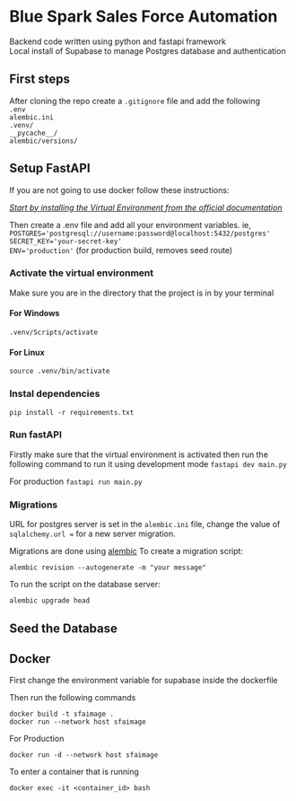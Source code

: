 
# Blue Spark Sales Force Automation

Backend code written using python and fastapi framework<br>
Local install of Supabase to manage Postgres database and authentication

## First steps

After cloning the repo create a `.gitignore` file and add the following<br>
`.env`<br>
`alembic.ini`<br>
`.venv/`<br>
`__pycache__/`<br>
`alembic/versions/`<br>



## Setup FastAPI

If you are not going to use docker follow these instructions:<br>

*[Start by installing the Virtual Environment from the official documentation](https://fastapi.tiangolo.com/virtual-environments/#create-a-virtual-environment)*

Then create a .env file and add all your environment variables. ie,<br>
`POSTGRES='postgresql://username:password@localhost:5432/postgres'`<br>
`SECRET_KEY='your-secret-key'`<br>
`ENV='production'` (for production build, removes seed route)

### Activate the virtual environment

Make sure you are in the directory that the project is in by your terminal

#### For Windows
`.venv/Scripts/activate`
#### For Linux
`source .venv/bin/activate`

### Instal dependencies

`pip install -r requirements.txt`

### Run fastAPI 

Firstly make sure that the virtual environment is activated 
then run the following command to run it using development mode
`fastapi dev main.py`

For production `fastapi run main.py`



### Migrations

URL for postgres server is set in the `alembic.ini` file,
change the value of `sqlalchemy.url =` for a new server migration.<br>

Migrations are done using [alembic](https://alembic.sqlalchemy.org/en/latest/)
To create a migration script:<br>

`alembic revision --autogenerate -m "your message"`<br>

To run the script on the database server:<br>

`alembic upgrade head`

## Seed the Database



## Docker

First change the environment variable for supabase inside the dockerfile

Then run the following commands<br>

`docker build -t sfaimage .`<br>
`docker run --network host sfaimage`<br>

For Production<br>

`docker run -d --network host sfaimage`<br>

To enter a container that is running<br>

`docker exec -it <container_id> bash`<br>
